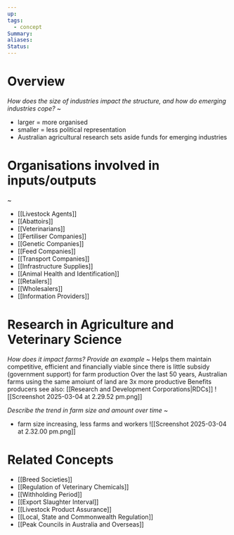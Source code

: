 ```yaml
---
up: 
tags:
  - concept
Summary: 
aliases: 
Status:
---
```

# Overview
*How does the size of industries impact the structure, and how do emerging industries cope?*
~
- larger = more organised
- smaller = less political representation
- Australian agricultural research sets aside funds for emerging industries

# Organisations involved in inputs/outputs
~
- [[Livestock Agents]]
- [[Abattoirs]]
- [[Veterinarians]]
- [[Fertiliser Companies]]
- [[Genetic Companies]]
- [[Feed Companies]]
- [[Transport Companies]]
- [[Infrastructure Supplies]]
- [[Animal Health and Identification]]
- [[Retailers]]
- [[Wholesalers]]
- [[Information Providers]]

# Research in Agriculture and Veterinary Science
*How does it impact farms? Provide an example*
~
Helps them maintain competitive, efficient and financially viable since there is little subsidy (government support) for farm production
Over the last 50 years, Australian farms using the same amoiunt of land are 3x more productive
Benefits producers
see also: [[Research and Development Corporations|RDCs]]
![[Screenshot 2025-03-04 at 2.29.52 pm.png]]

*Describe the trend in farm size and amount over time*
~
- farm size increasing, less farms and workers
![[Screenshot 2025-03-04 at 2.32.00 pm.png]]

# Related Concepts
- [[Breed Societies]]
- [[Regulation of Veterinary Chemicals]]
- [[Withholding Period]]
- [[Export Slaughter Interval]]
- [[Livestock Product Assurance]]
- [[Local, State and Commonwealth Regulation]]
- [[Peak Councils in Australia and Overseas]]